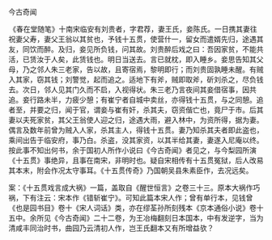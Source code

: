 今古奇闻

  

  

 《春在堂随笔》十南宋临安有刘贵者，字君荐，妻王氏，妾陈氏。一日携其妻往祝妻父寿，妻父王翁以其贫也，予钱十五贯，使营什一，留女而遣婿先归，途遇其友，同饮而醉。及归，妾见所负钱，问其故。刘贵醉后戏之曰：吾因家贫，不能共活，已赁汝于人矣，此赁钱也。明日当送去。言已就枕，即入睡乡。妾思告知其父母，乃之邻人朱三老家，告以故，且寄宿焉，黎明即行；而刘贵固孰睡未醒。有贼入其家，窃其钱；刘警觉，起而追之。适地下有斧，贼即取斧，斫刘杀之，尽负钱去。次日，邻人见其门久而不启，入视得状。朱三老乃言夜间其妾借宿事，因共追。妾行路未半，力疲少憩；有崔宁者自城中卖丝，亦得钱十五贯，与之同憩。追者至，并要之归，闻于官，谓妾与崔有奸，杀其夫，窃资偕亡也，竟尸于市。后其妻以夫死家贫，其父王翁使人迎之归，途遇大雨，避入林中，为资所得，据为妻。偶言及数年前曾为贼入人家，杀其主人，得钱十五贯。妻乃知杀其夫者即此盗也，乘间出告于临安府，事乃白。杀盗，没其家资，以其半给其妻，妻遂入尼庵以终。按此事不知出何书，余于国初人所作小说曰《今古奇闻》者见之，与今梨园所演《十五贯》事绝异，且事在南宋，非明时也。疑自宋相传有十五贯冤狱，后人改易其本末，附会作况太守事耳。《十五贯传奇》乃国朝吴县朱素臣作，去况远矣。

案：《十五贯戏言成大祸》一篇，盖取自《醒世恒言》之卷三十三。原本大祸作巧祸，下有注云：宋本作《错斩崔宁》。可知此篇本宋人作；曾有单行本，见钱曾《也是园书目》卷十《宋人词话》类，亦在缪荃孙所刻残本《京本通俗小说》卷十五中。余所见《今古奇闻》二十二卷，为王冶梅翻刻日本国本，中有发逆字，当为清咸丰同治时书，曲园乃云清初人作，岂王氏翻本又有所增益欤？